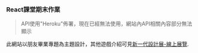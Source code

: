 ### React課堂期末作業

>API使用"Heroku"佈署，現在已經無法使用，網站內API相關內容部分無法顯示

此網站以朋友畢業專題為主題設計，其他遊戲介紹可見[新一代設計展-線上展覽](https://flipermag.com/artwork/acies-%E9%9B%99%E7%94%9F%E4%B9%8B%E6%97%85/).
